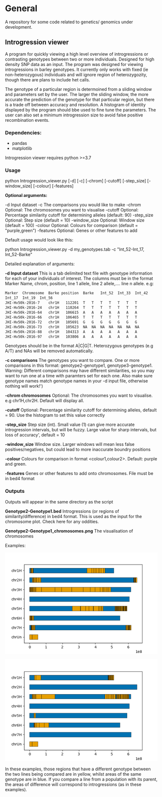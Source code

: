 # General

A repository for some code related to genetics/ genomics under development.

## Introgression viewer

A program for quickly viewing a high level overview of introgressions or contrasting genotypes between two or more individuals. Designed for high density SNP data as an input. The program was designed for viewing introgressions in barley genotypes. It currently only works with fixed (ie non-heterozygous) individuals and will ignore region of heterozygozity, though there are plans to include het calls.

The genotype of a particular region is determoined from a sliding window and parameters set by the user. The larger the sliding window, the more accurate the prediction of the genotype for that particular region, but there is a trade off between accuracy and resolution. A histogram of identity displayed by the program should bbe used to fine tune the parameters. The user can also set a minimum introgression size to avoid false positive recombination events.

### Dependencies:

-  pandas
-  matplotlib

Introgression viewer requires python >=3.7


### Usage

python Introgression_viewer.py [-d] [-c] [-chrom] [-cutoff] [-step_size] [-window_size] [-colour] [-features] 

**Optional arguments:**

  -d               Input dataset
  -c               The comparisons you would like to make
  -chrom           Optional: The chromosomes you want to visualise
  -cutoff          Optional: Percentage similarity cutoff for determining alleles (default: 90)
  -step_size       Optional: Step size (default = 10)
  -window_size     Optional: Window size (default = 100)
  -colour          Optional: Colours for comparison (default = "purple,green")
  -features        Optional: Genes or other features to add
  
Default usage would look like this:

python Introgression_viewer.py -d my_genotypes.tab -c "Int_52-Int_17, Int_52-Barke"

Detailed explanation of arguments:

**-d Input dataset** This is a tab delimited text file with genotype information for each of your individuals of interest. The columns must be in the format Marker Name, chrom, position, line 1 allele, line 2 allele,.... line n allele. e.g:

    Marker	Chromosome	Barke position	Barke	Int_52	Int_33	Int_42	Int_17	Int_19	Int_56
    JHI-Hv50k-2016-7	chr1H	112201	T	T	T	T	T	T	T
    JHI-Hv50k-2016-24	chr1H	110264	T	T	T	T	T	T	T
    JHI-Hv50k-2016-64	chr1H	106615	A	A	A	A	A	A	A
    JHI-Hv50k-2016-66	chr1H	106465	T	T	T	T	T	T	T
    JHI-Hv50k-2016-72	chr1H	105691	G	G	G	G	G	G	G
    JHI-Hv50k-2016-73	chr1H	105623	NA	NA	NA	NA	NA	NA	NA
    JHI-Hv50k-2016-88	chr1H	104313	A	A	A	A	A	A	A
    JHI-Hv50k-2016-97	chr1H	103806	A	A	A	A	A	A	A
  
 Genotypes should be in the format A|C|G|T. Heterozygous genotypes (e.g A/T) and NAs will be removed automatically.
 
 **-c comparisons** The genotypes you want to compare. One or more comparisons in this format: genotype2-genotype1, genotype3-genotype1. Warning: Different comparisons may have different similarities, so you may want to run one at a time with paramters set for each one. Also make sure genotype names match genotype names in your -d input file, otherwise nothing will work!')
 
 **-chrom chromosomes** Optional: The chromosomes you want to visualise. e.g chr1H,chr2H. Default will display all. 
 
 **-cutoff** Optional: Percentage similarity cutoff for determining alleles, default = 90. Use the histogram to set this value correctly
 
 **-step_size** Step size (int). Small value (1) can give more accurate introgression intervals, but will be fuzzy. Large value for sharp intervals, but loss of accuracy', default = 10
 
 **-window_size** Window size. Larger windows will mean less false positives/negatives, but could lead to more inaccurate boundry positions
 
 **-colour** Colours for comparison in format <colour1,colour2>. Default: purple and green.
 
 **-features** Genes or other features to add onto chromosomes. File must be in bed4 format
 
 
### Outputs

Outputs will appear in the same directory as the script

**Genotype2-Genotype1.bed** Introgressions (or regions of similarity/difference) in bed4 format. This is used as the input for the chromosome plot. Check here for any oddities.

**Genotype2-Genotype1_chromosomes.png**  The visualisation of chromosomes

Examples:

![Figure 1](https://github.com/maxecoulter/General/blob/main/figures/Int_19-Barke_chromosomes.png)

![Figure 2](https://github.com/maxecoulter/General/blob/main/figures/Int_52-Barke_chromosomes.png)

In these examples, those regions that have a different genotype between the two lines being compared are in yellow, whilst areas of the same genotype are in blue. If you compare a line from a population with its parent, the areas of difference will correspond to introgressions (as in these examples).


